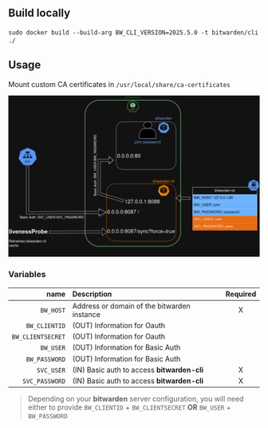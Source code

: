 

## Build locally

```shell
sudo docker build --build-arg BW_CLI_VERSION=2025.5.0 -t bitwarden/cli ./
```


## Usage

Mount custom CA certificates in `/usr/local/share/ca-certificates`

![](docs/imgs/sidecar_deployment.drawio.png)

### Variables

|              name | Description                                 | Required |
| ----------------: | :------------------------------------------ | :------: |
|         `BW_HOST` | Address or domain of the bitwarden instance |    X     |
|     `BW_CLIENTID` | (OUT) Information for Oauth                 |          |
| `BW_CLIENTSECRET` | (OUT) Information for Oauth                 |          |
|         `BW_USER` | (OUT) Information for Basic Auth            |          |
|     `BW_PASSWORD` | (OUT) Information for Basic Auth            |          |
|        `SVC_USER` | (IN) Basic auth to access **bitwarden-cli** |    X     |
|    `SVC_PASSWORD` | (IN) Basic auth to access **bitwarden-cli** |    X     |

> Depending on your **bitwarden** server configuration, you will need either to provide  `BW_CLIENTID` + `BW_CLIENTSECRET` **OR** `BW_USER` + `BW_PASSWORD`
